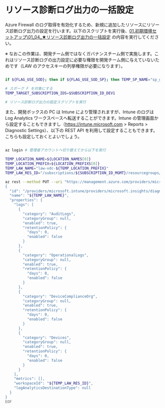 # リソース診断ログ出力の一括設定

Azure Firewall のログ取得を有効化するため、新規に追加したリソースにリソース診断ログ出力の設定を行います。以下のスクリプトを実行後、[01.初期環境セットアップ\01_04_★リソース診断ログ出力の一括設定](/01.%E5%88%9D%E6%9C%9F%E7%92%B0%E5%A2%83%E3%82%BB%E3%83%83%E3%83%88%E3%82%A2%E3%83%83%E3%83%97/01_04_%E2%98%85%E3%83%AA%E3%82%BD%E3%83%BC%E3%82%B9%E8%A8%BA%E6%96%AD%E3%83%AD%E3%82%B0%E5%87%BA%E5%8A%9B%E3%81%AE%E4%B8%80%E6%8B%AC%E8%A8%AD%E5%AE%9A.md) の内容を実行してください。

※ なおこの作業は、開発チーム側ではなくガバナンスチーム側で実施します。これはリソース診断ログの出力設定に必要な権限を開発チーム側に与えていないためです（LAW のアクセスキーの列挙権限が必要になります）。

```bash

if ${FLAG_USE_SOD}; then if ${FLAG_USE_SOD_SP}; then TEMP_SP_NAME="sp_gov_change"; az login --service-principal --username ${SP_APP_IDS[${TEMP_SP_NAME}]} --password ${SP_PWDS[${TEMP_SP_NAME}]} --tenant ${PRIMARY_DOMAIN_NAME} --allow-no-subscriptions; else az account clear; az login -u "user_gov_change@${PRIMARY_DOMAIN_NAME}" -p "${ADMIN_PASSWORD}"; fi; fi

# スポーク F を対象にする
TEMP_TARGET_SUBSCRIPTION_IDS=$SUBSCRIPTION_ID_DEV1

# リソース診断ログ出力の設定スクリプトを実行

```

また、開発ボックスの PC は Intune により管理されますが、Intune のログは Log Analytics ワークスペースへ転送することができます。Intune の管理画面から設定することもできますし（https://intune.microsoft.com > Reports > Diagnostic Settings）、以下の REST API を利用して設定することもできます。こちらも設定しておくとよいでしょう。

```bash

az login # 管理者アカウントへ切り替えてから以下を実行

TEMP_LOCATION_NAME=${LOCATION_NAMES[0]}
TEMP_LOCATION_PREFIX=${LOCATION_PREFIXS[0]}
TEMP_LAW_NAME="law-vdc-${TEMP_LOCATION_PREFIX}"
TEMP_LAW_RES_ID="/subscriptions/${SUBSCRIPTION_ID_MGMT}/resourcegroups/rg-vdc-${TEMP_LOCATION_PREFIX}/providers/microsoft.operationalinsights/workspaces/${TEMP_LAW_NAME}"

az rest --method PUT --uri "https://management.azure.com/providers/microsoft.intune/diagnosticSettings/${TEMP_LAW_NAME}?api-version=2017-04-01-preview" --body @- <<EOF
{
  "id": "/providers/microsoft.intune/providers/microsoft.insights/diagnosticSettings/${TEMP_LAW_NAME}",
  "name": "${TEMP_LAW_NAME}",
  "properties": {
    "logs": [
      {
        "category": "AuditLogs",
        "categoryGroup": null,
        "enabled": true,
        "retentionPolicy": {
          "days": 0,
          "enabled": false
        }
      },
      {
        "category": "OperationalLogs",
        "categoryGroup": null,
        "enabled": true,
        "retentionPolicy": {
          "days": 0,
          "enabled": false
        }
      },
      {
        "category": "DeviceComplianceOrg",
        "categoryGroup": null,
        "enabled": true,
        "retentionPolicy": {
          "days": 0,
          "enabled": false
        }
      },
      {
        "category": "Devices",
        "categoryGroup": null,
        "enabled": true,
        "retentionPolicy": {
          "days": 0,
          "enabled": false
        }
      }
    ],
    "metrics": [],
    "workspaceId": "${TEMP_LAW_RES_ID}",
    "logAnalyticsDestinationType": null
  }
}
EOF

```
